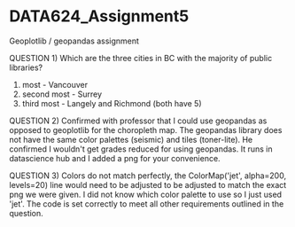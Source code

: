 # DATA624_Assignment5
Geoplotlib / geopandas assignment

QUESTION 1) Which are the three cities in BC with the majority of public libraries?

1) most - Vancouver
2) second most - Surrey
3) third most - Langely and Richmond (both have 5)

QUESTION 2) Confirmed with professor that I could use geopandas as opposed to geoplotlib for the choropleth map. The geopandas library does not have the same color palettes (seismic) and tiles (toner-lite). He confirmed I wouldn't get grades reduced for using geopandas. It runs in datascience hub and I added a png for your convenience.

QUESTION 3) Colors do not match perfectly, the ColorMap('jet', alpha=200, levels=20) line would need to be adjusted to be adjusted to match the exact png we were given. I did not know which color palette to use so I just used 'jet'. The code is set correctly to meet all other requirements outlined in the question.
